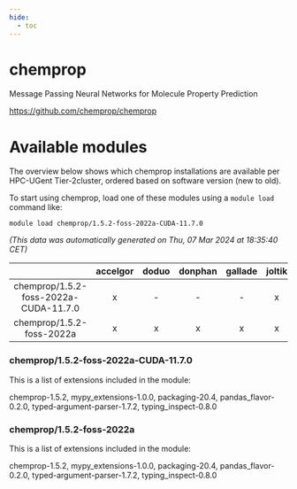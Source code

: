 ```yaml
---
hide:
  - toc
---
```


chemprop
========


Message Passing Neural Networks for Molecule Property Prediction

https://github.com/chemprop/chemprop
# Available modules


The overview below shows which chemprop installations are available per HPC-UGent Tier-2cluster, ordered based on software version (new to old).

To start using chemprop, load one of these modules using a `module load` command like:

```shell
module load chemprop/1.5.2-foss-2022a-CUDA-11.7.0
```

*(This data was automatically generated on Thu, 07 Mar 2024 at 18:35:40 CET)*  

| |accelgor|doduo|donphan|gallade|joltik|skitty|
| :---: | :---: | :---: | :---: | :---: | :---: | :---: |
|chemprop/1.5.2-foss-2022a-CUDA-11.7.0|x|-|-|-|x|-|
|chemprop/1.5.2-foss-2022a|x|x|x|x|x|x|


### chemprop/1.5.2-foss-2022a-CUDA-11.7.0

This is a list of extensions included in the module:

chemprop-1.5.2, mypy_extensions-1.0.0, packaging-20.4, pandas_flavor-0.2.0, typed-argument-parser-1.7.2, typing_inspect-0.8.0

### chemprop/1.5.2-foss-2022a

This is a list of extensions included in the module:

chemprop-1.5.2, mypy_extensions-1.0.0, packaging-20.4, pandas_flavor-0.2.0, typed-argument-parser-1.7.2, typing_inspect-0.8.0